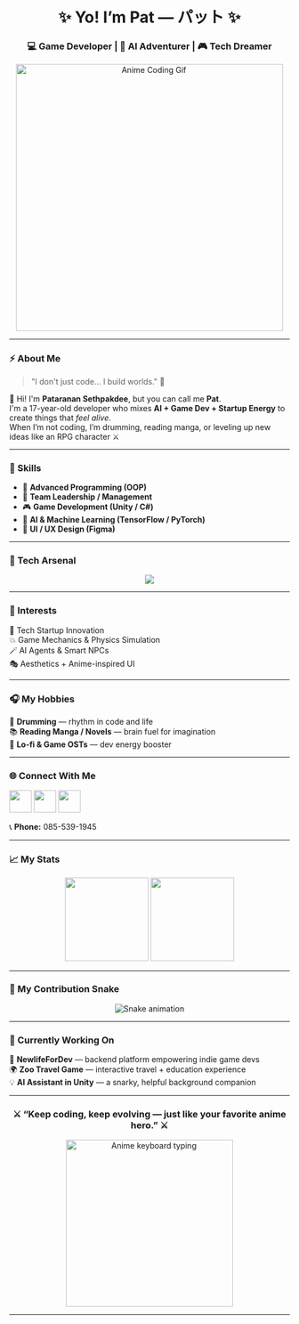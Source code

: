 <h1 align="center">✨ Yo! I’m Pat — パット ✨</h1>
<h3 align="center">💻 Game Developer | 🧠 AI Adventurer | 🎮 Tech Dreamer</h3>

<p align="center">
  <img src="https://i.imgur.com/p7Gz7kR.gif" width="480px" alt="Anime Coding Gif"/>
</p>

---

### ⚡ About Me
> "I don't just code... I build worlds." 🌌  

👋 Hi! I'm **Pataranan Sethpakdee**, but you can call me **Pat**.  
I'm a 17-year-old developer who mixes **AI + Game Dev + Startup Energy** to create things that *feel alive*.  
When I’m not coding, I’m drumming, reading manga, or leveling up new ideas like an RPG character ⚔️  

---

### 🧠 Skills
- 🧩 **Advanced Programming (OOP)**  
- 👑 **Team Leadership / Management**  
- 🎮 **Game Development (Unity / C#)**  
- 🤖 **AI & Machine Learning (TensorFlow / PyTorch)**  
- 🎨 **UI / UX Design (Figma)**  

---

### 🧰 Tech Arsenal
<p align="center">
  <img src="https://skillicons.dev/icons?i=python,tensorflow,pytorch,cs,unity,js,mongodb,postman,figma,github&perline=5" />
</p>

---

### 💫 Interests
🧬 Tech Startup Innovation  
💥 Game Mechanics & Physics Simulation  
🪄 AI Agents & Smart NPCs  
🎭 Aesthetics + Anime-inspired UI  

---

### 🎧 My Hobbies
🥁 **Drumming** — rhythm in code and life  
📚 **Reading Manga / Novels** — brain fuel for imagination  
🎵 **Lo-fi & Game OSTs** — dev energy booster  

---

### 🌐 Connect With Me
<p align="left">
  <a href="https://instagram.com/Pataratarik"><img src="https://skillicons.dev/icons?i=instagram" width="40"/></a>
  <a href="https://facebook.com/PatarananSethpakdee"><img src="https://skillicons.dev/icons?i=facebook" width="40"/></a>
  <a href="mailto:patarananset@gmail.com"><img src="https://skillicons.dev/icons?i=gmail" width="40"/></a>
</p>

📞 **Phone:** 085-539-1945  

---

### 📈 My Stats
<p align="center">
  <img src="https://github-readme-stats.vercel.app/api?username=Patriciadesu&show_icons=true&theme=tokyonight&hide_border=true" height="150">
  <img src="https://github-readme-stats.vercel.app/api/top-langs/?username=Patriciadesu&layout=compact&theme=tokyonight&hide_border=true" height="150">
</p>

---

### 🐍 My Contribution Snake
<p align="center">
  <img src="https://github.com/Patriciadesu/Patriciadesu/blob/output/github-contribution-grid-snake.svg" alt="Snake animation" />
</p>

---

### 🧭 Currently Working On
🚀 **NewlifeForDev** — backend platform empowering indie game devs  
🌍 **Zoo Travel Game** — interactive travel + education experience  
💡 **AI Assistant in Unity** — a snarky, helpful background companion  

---

<h3 align="center">⚔️ “Keep coding, keep evolving — just like your favorite anime hero.” ⚔️</h3>
<p align="center">
  <img src="https://i.imgur.com/3Z3Rz5y.gif" width="300px" alt="Anime keyboard typing"/>
</p>

---

